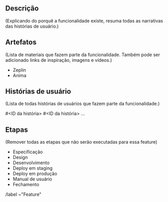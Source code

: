 ## Descrição
(Explicando do porquê a funcionalidade existe, resuma todas as narrativas das histórias de usuário.)


## Artefatos
(Lista de materiais que fazem parte da funcionalidade. Também pode ser adicionado links de inspiração, imagens e vídeos.)

 - Zeplin
 - Anima


## Histórias de usuário
(Lista de todas histórias de usuários que fazem parte da funcionalidade.)

#<ID da história> #<ID da história> ...


## Etapas
(Remover todas as etapas que não serão executadas para essa feature)

* Especificação
* Design
* Desenvolvimento
* Deploy em staging
* Deploy em produção
* Manual de usuário
* Fechamento


/label ~"Feature"
